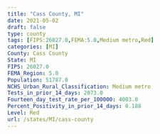 ```yaml
---
title: "Cass County, MI"
date: 2021-05-02
draft: false
type: county
tags: [FIPS:26027.0,FEMA:5.0,Medium metro,Red]
categories: [MI]
County: Cass County
State: MI
FIPS: 26027.0
FEMA_Region: 5.0
Population: 51787.0
NCHS_Urban_Rural_Classification: Medium metro
Tests_in_prior_14_days: 2073.0
Fourteen_day_test_rate_per_100000: 4003.0
Percent_Positivity_in_prior_14_days: 0.188
Level: Red
url: /states/MI/cass-county
---
```



